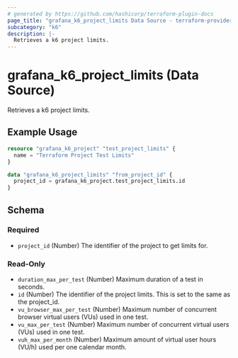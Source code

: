 ```yaml
---
# generated by https://github.com/hashicorp/terraform-plugin-docs
page_title: "grafana_k6_project_limits Data Source - terraform-provider-grafana"
subcategory: "k6"
description: |-
  Retrieves a k6 project limits.
---
```


# grafana_k6_project_limits (Data Source)

Retrieves a k6 project limits.

## Example Usage

```terraform
resource "grafana_k6_project" "test_project_limits" {
  name = "Terraform Project Test Limits"
}

data "grafana_k6_project_limits" "from_project_id" {
  project_id = grafana_k6_project.test_project_limits.id
}
```

<!-- schema generated by tfplugindocs -->
## Schema

### Required

- `project_id` (Number) The identifier of the project to get limits for.

### Read-Only

- `duration_max_per_test` (Number) Maximum duration of a test in seconds.
- `id` (Number) The identifier of the project limits. This is set to the same as the project_id.
- `vu_browser_max_per_test` (Number) Maximum number of concurrent browser virtual users (VUs) used in one test.
- `vu_max_per_test` (Number) Maximum number of concurrent virtual users (VUs) used in one test.
- `vuh_max_per_month` (Number) Maximum amount of virtual user hours (VU/h) used per one calendar month.
